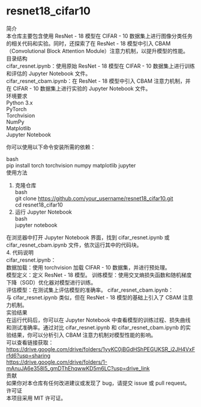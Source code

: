 # resnet18_cifar10
简介  
本仓库主要包含使用 ResNet - 18 模型在 CIFAR - 10 数据集上进行图像分类任务的相关代码和实验。同时，还探索了在 ResNet - 18 模型中引入 CBAM（Convolutional Block Attention Module）注意力机制，以提升模型的性能。  
目录结构  
cifar_resnet.ipynb：使用原始 ResNet - 18 模型在 CIFAR - 10 数据集上进行训练和评估的 Jupyter Notebook 文件。  
cifar_resnet_cbam.ipynb：在 ResNet - 18 模型中引入 CBAM 注意力机制，并在 CIFAR - 10 数据集上进行实验的 Jupyter Notebook 文件。  
环境要求  
Python 3.x  
PyTorch  
Torchvision  
NumPy  
Matplotlib  
Jupyter Notebook  

你可以使用以下命令安装所需的依赖：  

bash  
pip install torch torchvision numpy matplotlib jupyter  
使用方法  
1. 克隆仓库  
bash  
git clone https://github.com/your_username/resnet18_cifar10.git  
cd resnet18_cifar10  
2. 运行 Jupyter Notebook  
bash  
jupyter notebook  

在浏览器中打开 Jupyter Notebook 界面，找到 cifar_resnet.ipynb 或 cifar_resnet_cbam.ipynb 文件，依次运行其中的代码块。  
4. 代码说明  
cifar_resnet.ipynb：  
数据加载：使用 torchvision 加载 CIFAR - 10 数据集，并进行预处理。  
模型定义：定义 ResNet - 18 模型。 
训练模型：使用交叉熵损失函数和随机梯度下降（SGD）优化器对模型进行训练。  
评估模型：在测试集上评估模型的准确率。 
cifar_resnet_cbam.ipynb：  
与 cifar_resnet.ipynb 类似，但在 ResNet - 18 模型的基础上引入了 CBAM 注意力机制。  
实验结果  
在运行代码后，你可以在 Jupyter Notebook 中查看模型的训练过程、损失曲线和测试准确率。通过对比 cifar_resnet.ipynb 和 cifar_resnet_cbam.ipynb 的实验结果，你可以分析引入 CBAM 注意力机制对模型性能的影响。  
可以查看链接获取：  
https://drive.google.com/drive/folders/1yyKC0jBGdHShPEGUKSR_i2JH4VxFrfd6?usp=sharing  
https://drive.google.com/drive/folders/1-mAnuJA6e358l5_gmDThEhqwwKD5m6LC?usp=drive_link  
贡献  
如果你对本仓库有任何改进建议或发现了 bug，请提交 issue 或 pull request。  
许可证  
本项目采用 MIT 许可证。  
